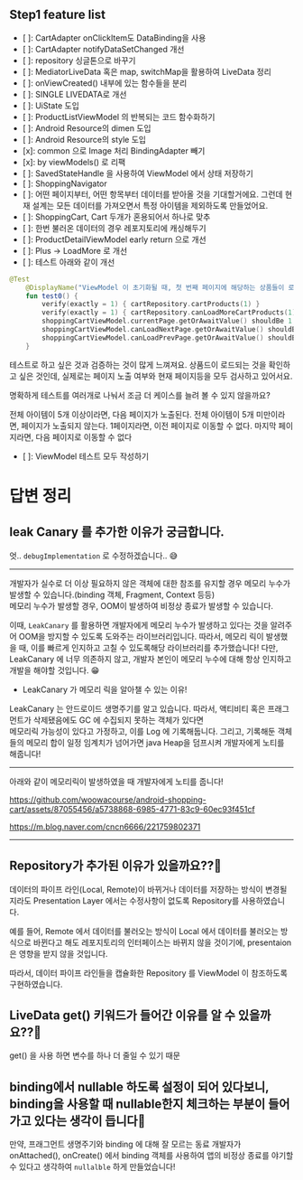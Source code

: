 ## Step1 feature list

- [ ]: CartAdapter onClickItem도 DataBinding을 사용
- [ ]: CartAdapter notifyDataSetChanged 개선
- [ ]: repository 싱글톤으로 바꾸기
- [ ]: MediatorLiveData 혹은 map, switchMap을 활용하여 LiveData 정리
- [ ]: onViewCreated() 내부에 있는 함수들을 분리
- [ ]: SINGLE LIVEDATA로 개선
- [ ]: UiState 도입
- [ ]: ProductListViewModel 의 반복되는 코드 함수화하기
- [ ]: Android Resource의 dimen 도입
- [ ]: Android Resource의 style 도입
- [x]: common 으로 Image 처리 BindingAdapter 빼기
- [x]: by viewModels() 로 리팩
- [ ]: SavedStateHandle 을 사용하여 ViewModel 에서 상태 저장하기
- [ ]: ShoppingNavigator
- [ ]: 어떤 페이지부터, 어떤 항목부터 데이터를 받아올 것을 기대할거에요.
그런데 현재 설계는 모든 데이터를 가져오면서 특정 아이템을 제외하도록 만들었어요.
- [ ]: ShoppingCart, Cart 두개가 혼용되어서 하나로 맞추
- [ ]: 한번 불러온 데이터의 경우 레포지토리에 캐싱해두기
- [ ]: ProductDetailViewModel early return 으로 개선
- [ ]: Plus -> LoadMore 로 개선 
- [ ]: 테스트 아래와 같이 개선
```kotlin
@Test
    @DisplayName("ViewModel 이 초기화될 때, 첫 번째 페이지에 해당하는 상품들이 로드된다")
    fun test0() {
        verify(exactly = 1) { cartRepository.cartProducts(1) }
        verify(exactly = 1) { cartRepository.canLoadMoreCartProducts(1) }
        shoppingCartViewModel.currentPage.getOrAwaitValue() shouldBe 1
        shoppingCartViewModel.canLoadNextPage.getOrAwaitValue() shouldBe true
        shoppingCartViewModel.canLoadPrevPage.getOrAwaitValue() shouldBe false
    }
```
테스트로 하고 싶은 것과 검증하는 것이 많게 느껴져요.
상품드이 로드되는 것을 확인하고 싶은 것인데, 실제로는 페이지 노출 여부와 현재 페이지등을 모두 검사하고 있어서요.

명확하게 테스트를 여러개로 나눠서 조금 더 케이스를 늘려 볼 수 있지 않을까요?

전체 아이템이 5개 이상이라면, 다음 페이지가 노출된다.
전체 아이템이 5개 미만이라면, 페이지가 노출되지 않는다.
1페이지라면, 이전 페이지로 이동할 수 없다.
마지막 페이지라면, 다음 페이지로 이동할 수 없다
- [ ]: ViewModel 테스트 모두 작성하기  

# 답변 정리
## leak Canary 를 추가한 이유가 궁금합니다.

엇.. `debugImplementation` 로 수정하겠습니다.. 😅

---  

개발자가 실수로 더 이상 필요하지 않은 객체에 대한 참조를 유지할 경우 메모리 누수가 발생할 수 있습니다.(binding 객체, Fragment, Context 등등)  
메모리 누수가 발생할 경우, OOM이 발생하여 비정상 종료가 발생할 수 있습니다.

이때, `LeakCanary` 를 활용하면 개발자에게 메모리 누수가 발생하고 있다는 것을 알려주어 OOM을 방지할 수 있도록 도와주는 라이브러리입니다.
따라서, 메모리 릭이 발생했을 때, 이를 빠르게 인지하고 고칠 수 있도록해당 라이브러리를 추가했습니다! 다만, LeakCanary 에 너무 의존하지 않고, 개발자 본인이 메모리 누수에 대해 항상 인지하고 개발을 해야할 것입니다. 😁

- LeakCanary 가 메모리 릭을 알아챌 수 있는 이유!

LeakCanary 는 안드로이드 생명주기를 알고 있습니다.
따라서, 액티비티 혹은 프래그먼트가 삭제됐음에도 GC 에 수집되지 못하는 객체가 있다면   
메모리릭 가능성이 있다고 가정하고, 이를 Log 에 기록해둡니다.
그리고, 기록해둔 객체들의 메모리 합이 일정 임계치가 넘어가면 java Heap을 덤프시켜 개발자에게 노티를 해줍니다!

---  

아래와 같이 메모리릭이 발생하였을 때 개발자에게 노티를 줍니다!

https://github.com/woowacourse/android-shopping-cart/assets/87055456/a5738868-6985-4771-83c9-60ec93f451cf

https://m.blog.naver.com/cncn6666/221759802371


----


## Repository가 추가된 이유가 있을까요??🤔

데이터의 파이프 라인(Local, Remote)이 바뀌거나 데이터를 저장하는 방식이 변경될지라도 Presentation Layer 에서는 수정사항이 없도록 Repository를 사용하였습니다.

예를 들어, Remote 에서 데이터를 불러오는 방식이 Local 에서 데이터를 불러오는 방식으로 바뀐다고 해도 레포지토리의 인터페이스는 바뀌지 않을 것이기에, presentaion은 영향을 받지 않을 것입니다.

따라서, 데이터 파이프 라인들을 캡슐화한 Repository 를 ViewModel 이 참조하도록 구현하였습니다.

## LiveData get() 키워드가 들어간 이유를 알 수 있을까요??🤔

get() 을 사용 하면 변수를 하나 더 줄일 수 있기 때문

## binding에서 nullable 하도록 설정이 되어 있다보니, binding을 사용할 때 nullable한지 체크하는 부분이 들어가고 있다는 생각이 듭니다🥲

만약, 프래그먼트 생명주기와 binding 에 대해 잘 모르는 동료 개발자가 onAttached(), onCreate() 에서 binding 객체를 사용하여
앱의 비정상 종료를 야기할 수 있다고 생각하여 `nullalble` 하게 만들었습니다!